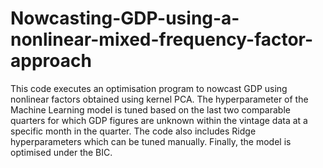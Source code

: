 # Nowcasting-GDP-using-a-nonlinear-mixed-frequency-factor-approach
This code executes an optimisation program to nowcast GDP using nonlinear factors obtained using kernel PCA. The hyperparameter of the Machine Learning model is tuned based on the last two comparable quarters for which GDP figures are unknown within the vintage data at a specific month in the quarter. The code also includes Ridge hyperparameters which can be tuned manually. Finally, the model is optimised under the BIC.
